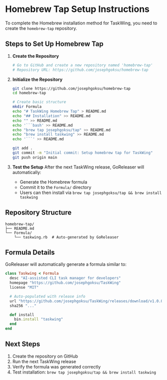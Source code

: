 # Homebrew Tap Setup Instructions

To complete the Homebrew installation method for TaskWing, you need to create the `homebrew-tap` repository.

## Steps to Set Up Homebrew Tap

1. **Create the Repository**

   ```bash
   # Go to GitHub and create a new repository named 'homebrew-tap'
   # Repository URL: https://github.com/josephgoksu/homebrew-tap
   ```

2. **Initialize the Repository**

   ````bash
   git clone https://github.com/josephgoksu/homebrew-tap
   cd homebrew-tap

   # Create basic structure
   mkdir Formula
   echo "# TaskWing Homebrew Tap" > README.md
   echo "## Installation" >> README.md
   echo "" >> README.md
   echo '```bash' >> README.md
   echo "brew tap josephgoksu/tap" >> README.md
   echo "brew install taskwing" >> README.md
   echo '```' >> README.md

   git add .
   git commit -m "Initial commit: Setup homebrew tap for TaskWing"
   git push origin main
   ````

3. **Test the Setup**
   After the next TaskWing release, GoReleaser will automatically:
   - Generate the Homebrew formula
   - Commit it to the `Formula/` directory
   - Users can then install via `brew tap josephgoksu/tap && brew install taskwing`

## Repository Structure

```
homebrew-tap/
├── README.md
└── Formula/
    └── taskwing.rb  # Auto-generated by GoReleaser
```

## Formula Details

GoReleaser will automatically generate a formula similar to:

```ruby
class Taskwing < Formula
  desc "AI-assisted CLI task manager for developers"
  homepage "https://github.com/josephgoksu/TaskWing"
  license "MIT"

  # Auto-populated with release info
  url "https://github.com/josephgoksu/TaskWing/releases/download/v1.0.0/taskwing.app_Darwin_arm64.tar.gz"
  sha256 "..."

  def install
    bin.install "taskwing"
  end
end
```

## Next Steps

1. Create the repository on GitHub
2. Run the next TaskWing release
3. Verify the formula was generated correctly
4. Test installation: `brew tap josephgoksu/tap && brew install taskwing`
